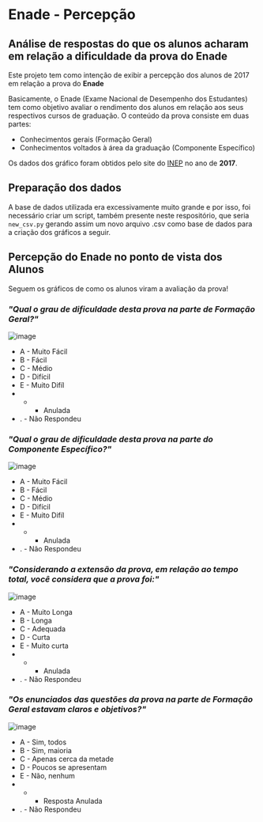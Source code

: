 # Enade - Percepção

## Análise de respostas do que os alunos acharam em relação a dificuldade da prova do Enade

Este projeto tem como intenção de exibir a percepção dos alunos de 2017 em relação a prova do **Enade**

Basicamente, o Enade (Exame Nacional de Desempenho dos Estudantes) tem como objetivo avaliar o rendimento dos alunos em relação aos seus respectivos cursos de graduação. O conteúdo da prova consiste em duas partes:

* Conhecimentos gerais (Formação Geral)
* Conhecimentos voltados à área da graduação (Componente Específico)

Os dados dos gráfico foram obtidos pelo site do [INEP](http://inep.gov.br/microdados) no ano de **2017**.

## Preparação dos dados

A base de dados utilizada era excessivamente muito grande e por isso, foi necessário criar um script, também presente neste respositório, que seria `new_csv.py` gerando assim um novo arquivo .csv como base de dados para a criação dos gráficos a seguir.

## Percepção do Enade no ponto de vista dos Alunos

Seguem os gráficos de como os alunos viram a avaliação da prova!

### *"Qual o grau de dificuldade desta prova na parte de Formação Geral?"*

![image](https://user-images.githubusercontent.com/39538844/69902207-7e51b800-1369-11ea-9a14-2eb0234dcfdc.png)

* A - Muito Fácil
* B - Fácil
* C - Médio
* D - Difícil
* E - Muito Difíl
* * - Anulada
* . - Não Respondeu

### *"Qual o grau de dificuldade desta prova na parte do Componente Específico?"*

![image](https://user-images.githubusercontent.com/39538844/69902170-1ac78a80-1369-11ea-8a90-f69c4690c834.png)

* A - Muito Fácil
* B - Fácil
* C - Médio
* D - Difícil
* E - Muito Difíl
* * - Anulada
* . - Não Respondeu

### *"Considerando a extensão da prova, em relação ao tempo total, você considera que a prova foi:"*

![image](https://user-images.githubusercontent.com/39538844/69902396-12bd1a00-136c-11ea-8cd0-92ca8e8ec5ad.png)

* A - Muito Longa
* B - Longa
* C - Adequada
* D - Curta
* E - Muito curta
* * - Anulada
* . - Não Respondeu

### *"Os enunciados das questões da prova na parte de Formação Geral estavam claros e objetivos?"*

![image](https://user-images.githubusercontent.com/39538844/69902440-a989d680-136c-11ea-87d8-d97c2bd41831.png)

* A - Sim, todos
* B - Sim, maioria
* C - Apenas cerca da metade
* D - Poucos se apresentam
* E - Não, nenhum
* * - Resposta Anulada
* . - Não Respondeu
